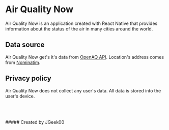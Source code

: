 # Air Quality Now

Air Quality Now is an application created with React Native that provides information about the status of the air in many cities around the world.

## Data source
Air Quality Now get's it's data from [OpenAQ API](https://docs.openaq.org/docs). Location's address comes from [Nominatim](https://nominatim.org/).

## Privacy policy
Air Quality Now does not collect any user's data. All data is stored into the user's device.


<br>
<br>
<br>
##### Created by JGeek00